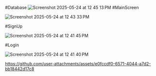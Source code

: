 #Database
![Screenshot 2025-05-24 at 12 45 13 PM](https://github.com/user-attachments/assets/b76b2e50-9e2b-4a7a-8cc6-22d1dca03d2b)
#MainScreen

![Screenshot 2025-05-24 at 12 43 33 PM](https://github.com/user-attachments/assets/279cb6ab-b341-4b79-9952-d7712782bf9c)


#SignUp


![Screenshot 2025-05-24 at 12 41 45 PM](https://github.com/user-attachments/assets/2dc816e0-8399-485b-8517-b1e7660f72b3)


#Login


![Screenshot 2025-05-24 at 12 41 40 PM](https://github.com/user-attachments/assets/afd3d274-dd66-4290-8d13-ac694694d0ca)



https://github.com/user-attachments/assets/e0fccdf0-6571-4044-a7d2-bb18442d17c8

